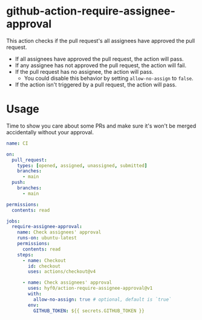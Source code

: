 # github-action-require-assignee-approval

This action checks if the pull request's all assignees have approved the pull
request.

- If all assignees have approved the pull request, the action will pass.
- If any assignee has not approved the pull request, the action will fail.
- If the pull request has no assignee, the action will pass.
  - You could disable this behavior by setting `allow-no-assign` to `false`.
- If the action isn't triggered by a pull request, the action will pass.

# Usage

Time to show you care about some PRs and make sure it's won't be merged accidentally without your approval.

```yml
name: CI

on:
  pull_request:
    types: [opened, assigned, unassigned, submitted]
    branches:
      - main
  push:
    branches:
      - main

permissions:
  contents: read

jobs:
  require-assignee-approval:
    name: Check assignees' approval
    runs-on: ubuntu-latest
    permissions:
      contents: read
    steps:
      - name: Checkout
        id: checkout
        uses: actions/checkout@v4

      - name: Check assignees' approval
        uses: hyf0/action-require-assignee-approval@v1
        with:
          allow-no-assign: true # optional, default is `true`
        env:
          GITHUB_TOKEN: ${{ secrets.GITHUB_TOKEN }}
```
